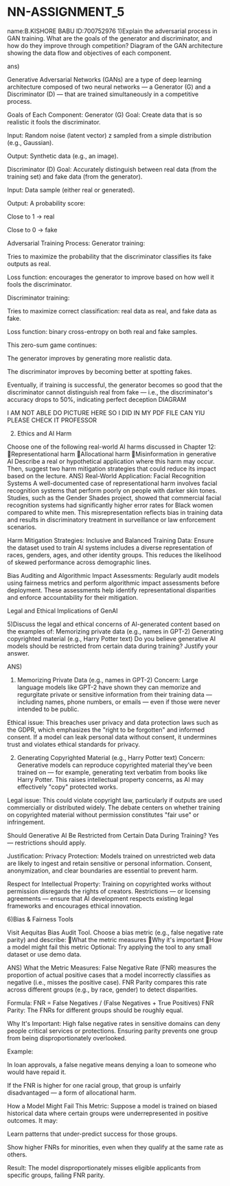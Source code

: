 # NN-ASSIGNMENT_5
name:B.KISHORE BABU
ID:700752976
1)Explain the adversarial process in GAN training. What are the goals of the generator and discriminator, and how do they improve through competition? Diagram of the GAN architecture showing the data flow and objectives of each component.

ans)

Generative Adversarial Networks (GANs) are a type of deep learning architecture composed of two neural networks — a Generator (G) and a Discriminator (D) — that are trained simultaneously in a competitive process.

Goals of Each Component:
Generator (G)
Goal: Create data that is so realistic it fools the discriminator.

Input: Random noise (latent vector) z sampled from a simple distribution (e.g., Gaussian).

Output: Synthetic data (e.g., an image).

Discriminator (D)
Goal: Accurately distinguish between real data (from the training set) and fake data (from the generator).

Input: Data sample (either real or generated).

Output: A probability score:

Close to 1 → real

Close to 0 → fake

Adversarial Training Process:
Generator training:

Tries to maximize the probability that the discriminator classifies its fake outputs as real.

Loss function: encourages the generator to improve based on how well it fools the discriminator.

Discriminator training:

Tries to maximize correct classification: real data as real, and fake data as fake.

Loss function: binary cross-entropy on both real and fake samples.

This zero-sum game continues:

The generator improves by generating more realistic data.

The discriminator improves by becoming better at spotting fakes.

Eventually, if training is successful, the generator becomes so good that the discriminator cannot distinguish real from fake — i.e., the discriminator's accuracy drops to 50%, indicating perfect deception
DIAGRAM

I AM NOT ABLE DO PICTURE HERE SO I DID IN MY PDF FILE CAN YIU PLEASE CHECK IT PROFESSOR

2) Ethics and AI Harm

Choose one of the following real-world AI harms discussed in Chapter 12:
Representational harm
Allocational harm
Misinformation in generative AI
Describe a real or hypothetical application where this harm may occur. Then, suggest two harm mitigation strategies that could reduce its impact based on the lecture.
ANS)
 Real-World Application: Facial Recognition Systems
A well-documented case of representational harm involves facial recognition systems that perform poorly on people with darker skin tones. Studies, such as the Gender Shades project, showed that commercial facial recognition systems had significantly higher error rates for Black women compared to white men. This misrepresentation reflects bias in training data and results in discriminatory treatment in surveillance or law enforcement scenarios.

 Harm Mitigation Strategies:
Inclusive and Balanced Training Data:
Ensure the dataset used to train AI systems includes a diverse representation of races, genders, ages, and other identity groups. This reduces the likelihood of skewed performance across demographic lines.

Bias Auditing and Algorithmic Impact Assessments:
Regularly audit models using fairness metrics and perform algorithmic impact assessments before deployment. These assessments help identify representational disparities and enforce accountability for their mitigation.

Legal and Ethical Implications of GenAI

5)Discuss the legal and ethical concerns of AI-generated content based on the examples of:
Memorizing private data (e.g., names in GPT-2)
Generating copyrighted material (e.g., Harry Potter text)
Do you believe generative AI models should be restricted from certain data during training? Justify your answer.

ANS)
1. Memorizing Private Data (e.g., names in GPT-2)
Concern:
Large language models like GPT-2 have shown they can memorize and regurgitate private or sensitive information from their training data — including names, phone numbers, or emails — even if those were never intended to be public.

Ethical issue:
This breaches user privacy and data protection laws such as the GDPR, which emphasizes the "right to be forgotten" and informed consent. If a model can leak personal data without consent, it undermines trust and violates ethical standards for privacy.

2. Generating Copyrighted Material (e.g., Harry Potter text)
Concern:
Generative models can reproduce copyrighted material they’ve been trained on — for example, generating text verbatim from books like Harry Potter. This raises intellectual property concerns, as AI may effectively "copy" protected works.

Legal issue:
This could violate copyright law, particularly if outputs are used commercially or distributed widely. The debate centers on whether training on copyrighted material without permission constitutes "fair use" or infringement.

 Should Generative AI Be Restricted from Certain Data During Training?
Yes — restrictions should apply.

Justification:
Privacy Protection:
Models trained on unrestricted web data are likely to ingest and retain sensitive or personal information. Consent, anonymization, and clear boundaries are essential to prevent harm.

Respect for Intellectual Property:
Training on copyrighted works without permission disregards the rights of creators. Restrictions — or licensing agreements — ensure that AI development respects existing legal frameworks and encourages ethical innovation.

6)Bias & Fairness Tools

Visit Aequitas Bias Audit Tool.
Choose a bias metric (e.g., false negative rate parity) and describe:
What the metric measures
Why it's important
How a model might fail this metric
Optional: Try applying the tool to any small dataset or use demo data.

ANS)
What the Metric Measures:
False Negative Rate (FNR) measures the proportion of actual positive cases that a model incorrectly classifies as negative (i.e., misses the positive case).
FNR Parity compares this rate across different groups (e.g., by race, gender) to detect disparities.

Formula:
FNR = False Negatives / (False Negatives + True Positives)
FNR Parity: The FNRs for different groups should be roughly equal.

 Why It's Important:
High false negative rates in sensitive domains can deny people critical services or protections. Ensuring parity prevents one group from being disproportionately overlooked.

Example:

In loan approvals, a false negative means denying a loan to someone who would have repaid it.

If the FNR is higher for one racial group, that group is unfairly disadvantaged — a form of allocational harm.

How a Model Might Fail This Metric:
Suppose a model is trained on biased historical data where certain groups were underrepresented in positive outcomes. It may:

Learn patterns that under-predict success for those groups.

Show higher FNRs for minorities, even when they qualify at the same rate as others.

Result: The model disproportionately misses eligible applicants from specific groups, failing FNR parity.








